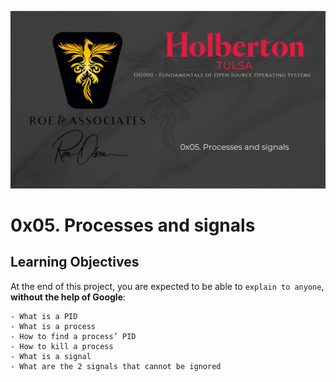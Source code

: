 ![0x05. Processes and signals banner](https://github.com/ronroeandassociates/assets/blob/master/images/0x05_processes_and_signals_banner.png)

# 0x05. Processes and signals

## Learning Objectives

At the end of this project, you are expected to be able to `explain to anyone`, **without the help of Google**:

```
- What is a PID
- What is a process
- How to find a process’ PID
- How to kill a process
- What is a signal
- What are the 2 signals that cannot be ignored
```
